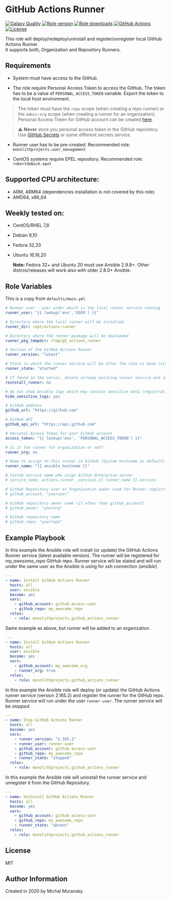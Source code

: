 # GitHub Actions Runner

[![Galaxy Quality](https://img.shields.io/ansible/quality/47375?style=flat&logo=ansible)](https://galaxy.ansible.com/monolithprojects/github_actions_runner)
[![Role version](https://img.shields.io/github/v/release/MonolithProjects/ansible-github_actions_runner)](https://galaxy.ansible.com/monolithprojects/github_actions_runner)
[![Role downloads](https://img.shields.io/ansible/role/d/47375)](https://galaxy.ansible.com/monolithprojects/github_actions_runner)
[![GitHub Actions](https://github.com/MonolithProjects/ansible-github_actions_runner/workflows/molecule%20test/badge.svg?branch=master)](https://github.com/MonolithProjects/ansible-github_actions_runner/actions)
[![License](https://img.shields.io/github/license/MonolithProjects/ansible-github_actions_runner)](https://github.com/MonolithProjects/ansible-github_actions_runner/blob/master/LICENSE)

This role will deploy/redeploy/uninstall and register/unregister local GitHub Actions Runner.  
It supports both, Organization and Repository Runners.

## Requirements

* System must have access to the GitHub.

* The role require Personal Access Token to access the GitHub. The token has to be a value of `PERSONAL_ACCESS_TOKEN` variable.
Export the token to the local host environment.
> The token must have the `repo` scope (when creating a repo runner) or the `admin:org` scope (when creating a runner for an organization).
Personal Access Token for GitHub account can be created [here](https://github.com/settings/tokens).

> :warning: **Never** store you personal access token in the GitHub repository. Use [GitHub Secrets](https://help.github.com/en/actions/configuring-and-managing-workflows/creating-and-storing-encrypted-secrets) or some different secrets service.

* Runner user has to be pre-created.
  Recommended role: `monolithprojects.user_management`

* CentOS systems require EPEL repository.
  Recommended role: `robertdebock.epel`

## Supported CPU architecture:

* ARM, ARM64 (dependencies installation is not covered by this role)
* AMD64, x86_64
## Weekly tested on:

* CentOS/RHEL 7,8
* Debian 9,10
* Fedora 32,33
* Ubuntu 16,18,20

  **Note:** Fedora 32+ and Ubuntu 20 must use Ansible 2.9.8+. Other distros/releases will work also with older 2.8.0+ Ansible.

## Role Variables

This is a copy from `defaults/main.yml`

```yaml
# Runner user - user under which is the local runner service running
runner_user: "{{ lookup('env','USER') }}"

# Directory where the local runner will be installed
runner_dir: /opt/actions-runner

# Directory where the runner package will be dowloaded
runner_pkg_tempdir: /tmp/gh_actions_runner

# Version of the GitHub Actions Runner
runner_version: "latest"

# State in which the runner service will be after the role is done (started, stopped, absent)
runner_state: "started"

# If found on the server, delete already existing runner service and install it again
reinstall_runner: no

# Do not show Ansible logs which may contain sensitive data (registration token)
hide_sensitive_logs: yes

# GitHub address
github_url: "https://github.com"

# GitHub API
github_api_url: "https://api.github.com"

# Personal Access Token for your GitHub account
access_token: "{{ lookup('env', 'PERSONAL_ACCESS_TOKEN') }}"

# Is it the runner for organization or not?
runner_org: no

# Name to assign to this runner in GitHub (System hostname as default)
runner_name: "{{ ansible_hostname }}"

# Custom service name whe usign Github Enterprise server
# service_name: actions.runner._services.{{ runner_name }}.service

# GitHub Repository user or Organization owner used for Runner registration
# github_account: "youruser"

# GitHub repository owner name (if other than github_account)
# github_owner: "yourorg"

# Github repository name
# github_repo: "yourrepo"
```

## Example Playbook

In this example the Ansible role will install (or update) the GitHub Actions Runner service (latest available version). The runner will be registered for *my_awesome_repo* GitHub repo.
Runner service will be stated and will run under the same user as the Ansible is using for ssh connection (*ansible*).

```yaml
---
- name: Install GitHub Actions Runner
  hosts: all
  user: ansible
  become: yes
  vars:
    - github_account: github-access-user
    - github_repo: my_awesome_repo
  roles:
    - role: monolithprojects.github_actions_runner
```

Same example as above, but runner will be added to an organization.

```yaml
---
- name: Install GitHub Actions Runner
  hosts: all
  user: ansible
  become: yes
  vars:
    - github_account: my_awesome_org
    - runner_org: true
  roles:
    - role: monolithprojects.github_actions_runner
```

In this example the Ansible role will deploy (or update) the GitHub Actions runner service (version 2.165.2) and register the runner for the GitHub repo. Runner service will run under the user `runner-user`.
The runner service will be *stopped*.

```yaml
---
- name: Stop GitHub Actions Runner
  hosts: all
  become: yes
  vars:
    - runner_version: "2.165.2"
    - runner_user: runner-user
    - github_account: github-access-user
    - github_repo: my_awesome_repo
    - runner_state: "stopped"
  roles:
    - role: monolithprojects.github_actions_runner
```

In this example the Ansible role will uninstall the runner service and unregister it from the GitHub Repository.

```yaml
---
- name: Uninstall GitHub Actions Runner
  hosts: all
  become: yes
  vars:
    - github_account: github-access-user
    - github_repo: my_awesome_repo
    - runner_state: "absent"
  roles:
    - role: monolithprojects.github_actions_runner
```

## License

MIT

## Author Information

Created in 2020 by Michal Muransky
